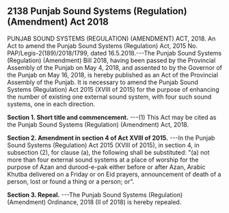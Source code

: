 ## 2138 Punjab Sound Systems (Regulation) (Amendment) Act 2018
PUNJAB SOUND SYSTEMS (REGULATION)
(AMENDMENT) ACT, 2018.
An Act to amend the Punjab Sound Systems
(Regulation) Act, 2015
No. PAP/Legis-2(189)/2018/1799, dated 16.5.2018.---The Punjab Sound Systems (Regulation) (Amendment) Bill 2018, having been passed by the Provincial Assembly of the Punjab on May 4, 2018, and assented to by the Governor of the Punjab on May 16, 2018, is hereby published as an Act of the Provincial Assembly of the Punjab.
It is necessary to amend the Punjab Sound Systems (Regulation) Act 2015 (XVIII of 2015) for the purpose of enhancing the number of existing one external sound system, with four such sound systems, one in each direction.

**Section 1. Short title and commencement.**
---(1) This Act may be cited as the Punjab Sound Systems (Regulation) (Amendment) Act, 2018.

**Section 2. Amendment in section 4 of Act XVIII of 2015.**
---In the Punjab Sound Systems (Regulation) Act 2015 (XVIII of 2015), in section 4, in subsection (2), for clause (a), the following shall be substituted:
   "(a) not more than four external sound systems at a place of worship for the purpose of Azan and durood-e-pak either before or after Azan, Arabic Khutba delivered on a Friday or on Eid prayers, announcement of death of a person, lost or found a thing or a person; or".

**Section 3. Repeal.**
---The Punjab Sound Systems (Regulation) (Amendment) Ordinance, 2018 (II of 2018) is hereby repealed.

